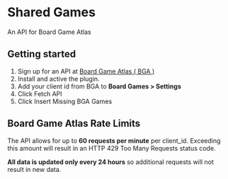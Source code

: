 # Shared Games
An API for Board Game Atlas

## Getting started
1. Sign up for an API at [Board Game Atlas ( BGA )](https://api.boardgameatlas.com/api/docs/apps)
2. Install and active the plugin.
3. Add your client id from BGA to **Board Games > Settings**
4. Click Fetch API
5. Click Insert Missing BGA Games

## Board Game Atlas Rate Limits
The API allows for up to **60 requests per minute** per client_id. Exceeding this amount will result in an HTTP 429 Too Many Requests status code.

**All data is updated only every 24 hours** so additional requests will not result in new data.


